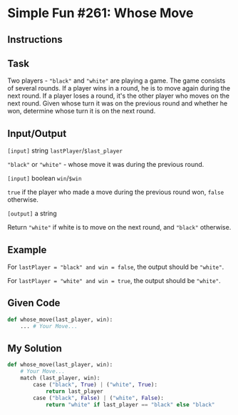 # Simple Fun #261: Whose Move

## Instructions

## Task

Two players - `"black"` and `"white"` are playing a game. The game consists of several rounds. If a player wins in a round, he is to move again during the next round. If a player loses a round, it's the other player who moves on the next round. Given whose turn it was on the previous round and whether he won, determine whose turn it is on the next round.

## Input/Output

`[input]` string `lastPlayer`/`$last_player`

`"black"` or `"white"` - whose move it was during the previous round.

`[input]` boolean `win`/`$win`

`true` if the player who made a move during the previous round won, `false` otherwise.

`[output]` a string

Return `"white"` if white is to move on the next round, and `"black"` otherwise.

## Example

For `lastPlayer = "black" and win = false`, the output should be `"white"`.

For `lastPlayer = "white" and win = true`, the output should be `"white"`.



## Given Code
```python
def whose_move(last_player, win):
    ... # Your Move...
```

## My Solution
```python
def whose_move(last_player, win):
    # Your Move...
    match (last_player, win):
        case ("black", True) | ("white", True):
            return last_player
        case ("black", False) | ("white", False):
            return "white" if last_player == "black" else "black"
```
